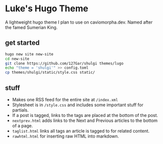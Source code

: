 # Luke's Hugo Theme

A lightweight hugo theme I plan to use on caviomorpha.dev. Named after the famed Sumerian King.
## get started

```sh
hugo new site new-site
cd new-site
git clone https://github.com/127Gar/shulgi themes/lugo
echo "theme = 'shulgi'" >> config.toml
cp themes/shulgi/static/style.css static/
```

## stuff

- Makes one RSS feed for the entire site at `/index.xml`
- Stylesheet is in `/style.css` and includes some important stuff for partials.
- If a post is tagged, links to the tags are placed at the bottom of the post.
- `nextprev.html` adds links to the Next and Previous articles to the bottom of a page.
- `taglist.html` links all tags an article is tagged to for related content.
- `rawhtml.html` for inserting raw HTML into markdown.
